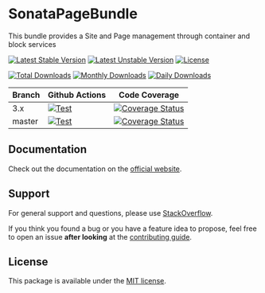 <!--
DO NOT EDIT THIS FILE!

It's auto-generated by sonata-project/dev-kit package.
-->

# SonataPageBundle

This bundle provides a Site and Page management through container and block services

[![Latest Stable Version](https://poser.pugx.org/sonata-project/page-bundle/v/stable)](https://packagist.org/packages/sonata-project/page-bundle)
[![Latest Unstable Version](https://poser.pugx.org/sonata-project/page-bundle/v/unstable)](https://packagist.org/packages/sonata-project/page-bundle)
[![License](https://poser.pugx.org/sonata-project/page-bundle/license)](https://packagist.org/packages/sonata-project/page-bundle)

[![Total Downloads](https://poser.pugx.org/sonata-project/page-bundle/downloads)](https://packagist.org/packages/sonata-project/page-bundle)
[![Monthly Downloads](https://poser.pugx.org/sonata-project/page-bundle/d/monthly)](https://packagist.org/packages/sonata-project/page-bundle)
[![Daily Downloads](https://poser.pugx.org/sonata-project/page-bundle/d/daily)](https://packagist.org/packages/sonata-project/page-bundle)

Branch | Github Actions | Code Coverage |
------ | -------------- | ------------- |
3.x    | [![Test][test_stable_badge]][test_stable_link]     | [![Coverage Status][coverage_stable_badge]][coverage_stable_link]     |
master | [![Test][test_unstable_badge]][test_unstable_link] | [![Coverage Status][coverage_unstable_badge]][coverage_unstable_link] |

## Documentation

Check out the documentation on the [official website](https://sonata-project.org/bundles/page).

## Support

For general support and questions, please use [StackOverflow](http://stackoverflow.com/questions/tagged/sonata).

If you think you found a bug or you have a feature idea to propose, feel free to open an issue
**after looking** at the [contributing guide](CONTRIBUTING.md).

## License

This package is available under the [MIT license](LICENSE).

[test_stable_badge]: https://github.com/sonata-project/SonataPageBundle/workflows/Test/badge.svg?branch=3.x
[test_stable_link]: https://github.com/sonata-project/SonataPageBundle/actions?query=workflow:test+branch:3.x
[test_unstable_badge]: https://github.com/sonata-project/SonataPageBundle/workflows/Test/badge.svg?branch=master
[test_unstable_link]: https://github.com/sonata-project/SonataPageBundle/actions?query=workflow:test+branch:master

[coverage_stable_badge]: https://codecov.io/gh/sonata-project/SonataPageBundle/branch/3.x/graph/badge.svg
[coverage_stable_link]: https://codecov.io/gh/sonata-project/SonataPageBundle/branch/3.x
[coverage_unstable_badge]: https://codecov.io/gh/sonata-project/SonataPageBundle/branch/master/graph/badge.svg
[coverage_unstable_link]: https://codecov.io/gh/sonata-project/SonataPageBundle/branch/master
